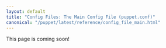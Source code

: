 ```yaml
---
layout: default
title: "Config Files: The Main Config File (puppet.conf)"
canonical: "/puppet/latest/reference/config_file_main.html"
---
```


This page is coming soon!